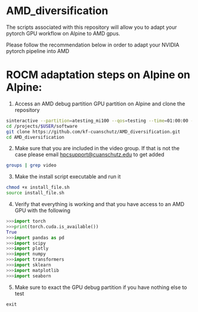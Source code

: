 # AMD_diversification
The scripts associated with this repository will allow you to adapt your pytorch GPU workflow on Alpine to AMD gpus.

Please follow the recommendation below in order to adapt your NVIDIA pytorch pipeline into AMD

ROCM adaptation steps on Alpine on Alpine:
=========================================================

1) Access an AMD debug partition GPU partition on Alpine and clone the repository

```bash
sinteractive --partition=atesting_mi100 --qos=testing --time=01:00:00 --gres=gpu:1 --ntasks=6
cd /projects/$USER/software
git clone https://github.com/kf-cuanschutz/AMD_diversification.git
cd AMD_diversification
```

2) Make sure that you are included in  the video group. If that is not the case please email hpcsupport@cuanschutz.edu to get added

```bash
groups | grep video
```

3) Make the install script executable and run it

```bash
chmod +x install_file.sh
source install_file.sh
```

4) Verify that everything is working and that you have access to an AMD GPU with the following

```python
>>>import torch
>>>print(torch.cuda.is_available())
True
>>>import pandas as pd
>>>import scipy
>>>import plotly
>>>import numpy
>>>import transformers
>>>import sklearn
>>>import matplotlib
>>>import seaborn
```
5) Make sure to exact the GPU debug partition if you have nothing else to test
```python
exit
```


